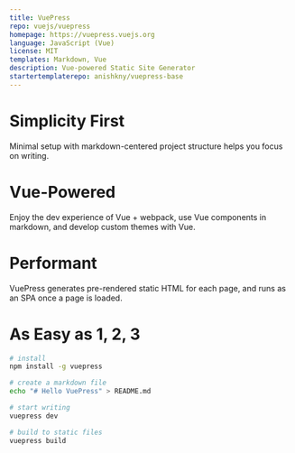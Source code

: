 ```yaml
---
title: VuePress
repo: vuejs/vuepress
homepage: https://vuepress.vuejs.org
language: JavaScript (Vue)
license: MIT
templates: Markdown, Vue
description: Vue-powered Static Site Generator
startertemplaterepo: anishkny/vuepress-base
---
```


# Simplicity First

Minimal setup with markdown-centered project structure helps you focus on writing.

# Vue-Powered

Enjoy the dev experience of Vue + webpack, use Vue components in markdown, and develop custom themes with Vue.

# Performant

VuePress generates pre-rendered static HTML for each page, and runs as an SPA once a page is loaded.

# As Easy as 1, 2, 3

```bash
# install
npm install -g vuepress

# create a markdown file
echo "# Hello VuePress" > README.md

# start writing
vuepress dev

# build to static files
vuepress build
```
